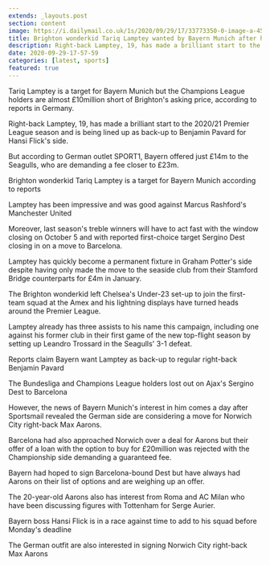 ```yaml
---
extends: _layouts.post
section: content
image: https://i.dailymail.co.uk/1s/2020/09/29/17/33773350-0-image-a-45_1601398083085.jpg 
title: Brighton wonderkid Tariq Lamptey wanted by Bayern Munich after his impressive start to the season 
description: Right-back Lamptey, 19, has made a brilliant start to the 2020/21 Premier League season and is being lined up as back-up to Benjamin Pavard for Hansi Flicks side. 
date: 2020-09-29-17-57-59 
categories: [latest, sports] 
featured: true 
--- 
```

Tariq Lamptey is a target for Bayern Munich but the Champions League holders are almost £10million short of Brighton's asking price, according to reports in Germany.

Right-back Lamptey, 19, has made a brilliant start to the 2020/21 Premier League season and is being lined up as back-up to Benjamin Pavard for Hansi Flick's side.

But according to German outlet SPORT1, Bayern offered just £14m to the Seagulls, who are demanding a fee closer to £23m.

Brighton wonderkid Tariq Lamptey is a target for Bayern Munich according to reports

Lamptey has been impressive and was good against Marcus Rashford's Manchester United

Moreover, last season's treble winners will have to act fast with the window closing on October 5 and with reported first-choice target Sergino Dest closing in on a move to Barcelona.

Lamptey has quickly become a permanent fixture in Graham Potter's side despite having only made the move to the seaside club from their Stamford Bridge counterparts for £4m in January.

The Brighton wonderkid left Chelsea's Under-23 set-up to join the first-team squad at the Amex and his lightning displays have turned heads around the Premier League.

Lamptey already has three assists to his name this campaign, including one against his former club in their first game of the new top-flight season by setting up Leandro Trossard in the Seagulls' 3-1 defeat.

Reports claim Bayern want Lamptey as back-up to regular right-back Benjamin Pavard

The Bundesliga and Champions League holders lost out on Ajax's Sergino Dest to Barcelona

However, the news of Bayern Munich's interest in him comes a day after Sportsmail revealed the German side are considering a move for Norwich City right-back Max Aarons.

Barcelona had also approached Norwich over a deal for Aarons but their offer of a loan with the option to buy for £20million was rejected with the Championship side demanding a guaranteed fee.

Bayern had hoped to sign Barcelona-bound Dest but have always had Aarons on their list of options and are weighing up an offer.

The 20-year-old Aarons also has interest from Roma and AC Milan who have been discussing figures with Tottenham for Serge Aurier.

Bayern boss Hansi Flick is in a race against time to add to his squad before Monday's deadline

The German outfit are also interested in signing Norwich City right-back Max Aarons

